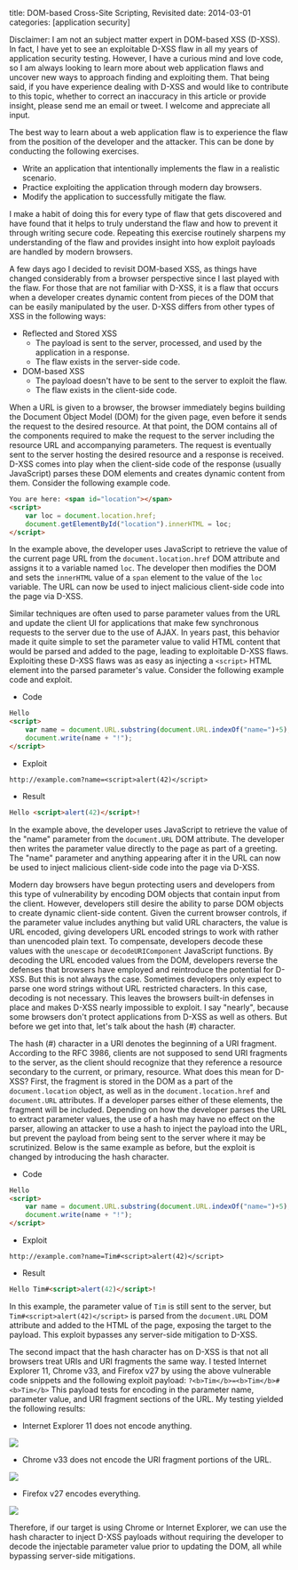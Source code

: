 title: DOM-based Cross-Site Scripting, Revisited
date: 2014-03-01
categories: [application security]

Disclaimer: I am not an subject matter expert in DOM-based XSS (D-XSS). In fact, I have yet to see an exploitable D-XSS flaw in all my years of application security testing. However, I have a curious mind and love code, so I am always looking to learn more about web application flaws and uncover new ways to approach finding and exploiting them. That being said, if you have experience dealing with D-XSS and would like to contribute to this topic, whether to correct an inaccuracy in this article or provide insight, please send me an email or tweet. I welcome and appreciate all input.

The best way to learn about a web application flaw is to experience the flaw from the position of the developer and the attacker. This can be done by conducting the following exercises.

- Write an application that intentionally implements the flaw in a realistic scenario.
- Practice exploiting the application through modern day browsers.
- Modify the application to successfully mitigate the flaw.

I make a habit of doing this for every type of flaw that gets discovered and have found that it helps to truly understand the flaw and how to prevent it through writing secure code. Repeating this exercise routinely sharpens my understanding of the flaw and provides insight into how exploit payloads are handled by modern browsers.

A few days ago I decided to revisit DOM-based XSS, as things have changed considerably from a browser perspective since I last played with the flaw. For those that are not familiar with D-XSS, it is a flaw that occurs when a developer creates dynamic content from pieces of the DOM that can be easily manipulated by the user. D-XSS differs from other types of XSS in the following ways:

- Reflected and Stored XSS
    - The payload is sent to the server, processed, and used by the application in a response.
    - The flaw exists in the server-side code.
- DOM-based XSS
    - The payload doesn't have to be sent to the server to exploit the flaw.
    - The flaw exists in the client-side code.

When a URL is given to a browser, the browser immediately begins building the Document Object Model (DOM) for the given page, even before it sends the request to the desired resource. At that point, the DOM contains all of the components required to make the request to the server including the resource URL and accompanying parameters. The request is eventually sent to the server hosting the desired resource and a response is received. D-XSS comes into play when the client-side code of the response (usually JavaScript) parses these DOM elements and creates dynamic content from them. Consider the following example code.

``` html
You are here: <span id="location"></span>
<script>
    var loc = document.location.href;
    document.getElementById("location").innerHTML = loc;
</script>
```

In the example above, the developer uses JavaScript to retrieve the value of the current page URL from the `document.location.href` DOM attribute and assigns it to a variable named `loc`. The developer then modifies the DOM and sets the `innerHTML` value of a `span` element to the value of the `loc` variable. The URL can now be used to inject malicious client-side code into the page via D-XSS.

Similar techniques are often used to parse parameter values from the URL and update the client UI for applications that make few synchronous requests to the server due to the use of AJAX. In years past, this behavior made it quite simple to set the parameter value to valid HTML content that would be parsed and added to the page, leading to exploitable D-XSS flaws. Exploiting these D-XSS flaws was as easy as injecting a `<script>` HTML element into the parsed parameter's value. Consider the following example code and exploit.

- Code

``` html
Hello
<script>
    var name = document.URL.substring(document.URL.indexOf("name=")+5);
    document.write(name + "!");
</script>
```

- Exploit

`http://example.com?name=<script>alert(42)</script>`

- Result

``` html
Hello <script>alert(42)</script>!
```

In the example above, the developer uses JavaScript to retrieve the value of the "name" parameter from the `document.URL` DOM attribute. The developer then writes the parameter value directly to the page as part of a greeting. The "name" parameter and anything appearing after it in the URL can now be used to inject malicious client-side code into the page via D-XSS.

Modern day browsers have begun protecting users and developers from this type of vulnerability by encoding DOM objects that contain input from the client. However, developers still desire the ability to parse DOM objects to create dynamic client-side content. Given the current browser controls, if the parameter value includes anything but valid URL characters, the value is URL encoded, giving developers URL encoded strings to work with rather than unencoded plain text. To compensate, developers decode these values with the `unescape` or `decodeURIComponent` JavaScript functions. By decoding the URL encoded values from the DOM, developers reverse the defenses that browsers have employed and reintroduce the potential for D-XSS. But this is not always the case. Sometimes developers only expect to parse one word strings without URL restricted characters. In this case, decoding is not necessary. This leaves the browsers built-in defenses in place and makes D-XSS nearly impossible to exploit. I say "nearly", because some browsers don't protect applications from D-XSS as well as others. But before we get into that, let's talk about the hash (#) character.

The hash (#) character in a URI denotes the beginning of a URI fragment. According to the RFC 3986, clients are not supposed to send URI fragments to the server, as the client should recognize that they reference a resource secondary to the current, or primary, resource. What does this mean for D-XSS? First, the fragment is stored in the DOM as a part of the `document.location` object, as well as in the `document.location.href` and `document.URL` attributes. If a developer parses either of these elements, the fragment will be included. Depending on how the developer parses the URL to extract parameter values, the use of a hash may have no effect on the parser, allowing an attacker to use a hash to inject the payload into the URL, but prevent the payload from being sent to the server where it may be scrutinized. Below is the same example as before, but the exploit is changed by introducing the hash character.

- Code

``` html
Hello
<script>
    var name = document.URL.substring(document.URL.indexOf("name=")+5);
    document.write(name + "!");
</script>
```

- Exploit

`http://example.com?name=Tim#<script>alert(42)</script>`

- Result

``` html
Hello Tim#<script>alert(42)</script>!
```

In this example, the parameter value of `Tim` is still sent to the server, but `Tim#<script>alert(42)</script>` is parsed from the `document.URL` DOM attribute and added to the HTML of the page, exposing the target to the payload. This exploit bypasses any server-side mitigation to D-XSS.

The second impact that the hash character has on D-XSS is that not all browsers treat URIs and URI fragments the same way. I tested Internet Explorer 11, Chrome v33, and Firefox v27 by using the above vulnerable code snippets and the following exploit payload: `?<b>Tim</b>=<b>Tim</b>#<b>Tim</b>` This payload tests for encoding in the parameter name, parameter value, and URI fragment sections of the URL. My testing yielded the following results:

- Internet Explorer 11 does not encode anything.

[![](/images/posts/d-xss_ie.png)](/images/posts/d-xss_ie.png)

- Chrome v33 does not encode the URI fragment portions of the URL.

[![](/images/posts/d-xss_chrome.png)](/images/posts/d-xss_chrome.png)

- Firefox v27 encodes everything.

[![](/images/posts/d-xss_firefox.png)](/images/posts/d-xss_firefox.png)

Therefore, if our target is using Chrome or Internet Explorer, we can use the hash character to inject D-XSS payloads without requiring the developer to decode the injectable parameter value prior to updating the DOM, all while bypassing server-side mitigations.
